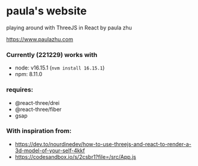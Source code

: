# paula's website
playing around with ThreeJS in React by paula zhu

https://www.paulazhu.com

### Currently (221229) works with
- node: v16.15.1 (`nvm install 16.15.1`)
- npm: 8.11.0

### requires:
- @react-three/drei
- @react-three/fiber
- gsap

### With inspiration from:
- https://dev.to/nourdinedev/how-to-use-threejs-and-react-to-render-a-3d-model-of-your-self-4kkf
- https://codesandbox.io/s/2csbr1?file=/src/App.js
